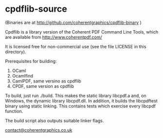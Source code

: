 cpdflib-source
==============

(Binaries are at http://github.com/coherentgraphics/cpdflib-binary )

Cpdflib is a library version of the Coherent PDF Command Line Tools, which are
available from http://www.coherentpdf.com/

It is licensed free for non-commercial use (see the file LICENSE in this
directory).

Prerequisites for building:

1. OCaml
2. Ocamlfind
3. CamlPDF, same versino as cpdflib
4. CPDF, same version as cpdflib

To build, just run ./build. This makes the static library libcpdf.a and, on
Windows, the dynamic library libcpdf.dll. In addition, it builds the
libcpdftest binary using static linking. This contains tests which exercise
every libcpdf function.

The build script also outputs suitable linker flags.

contact@coherentgraphics.co.uk
